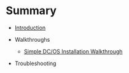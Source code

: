 # Summary

* [Introduction](README.md)
* Walkthroughs
    * [Simple DC/OS Installation Walkthrough](distributed-setup.md)

* Troubleshooting

<!--* FAQs / How Tos
    * [Framework Cleanup](faqs/cleanup.md)-->